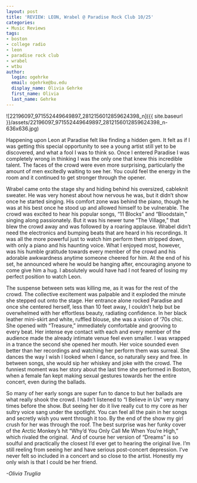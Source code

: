 ```yaml
---
layout: post
title: 'REVIEW: LEON, Wrabel @ Paradise Rock Club 10/25'
categories:
- Music Reviews
tags:
- boston
- college radio
- leon
- paradise rock club
- wrabel
- wtbu
author:
  login: ogehrke
  email: ogehrke@bu.edu
  display_name: Olivia Gehrke
  first_name: Olivia
  last_name: Gehrke
---
```

![22196097_971552449649897_2812156012859624398_n]({{ site.baseurl }}/assets/22196097_971552449649897_2812156012859624398_n-636x636.jpg)

Happening upon Leon at Paradise felt like finding a hidden gem. It felt as if I was getting this special opportunity to see a young artist still yet to be discovered, and what a fool I was to think so. Once I entered Paradise I was completely wrong in thinking I was the only one that knew this incredible talent. The faces of the crowd were even more surprising, particularly the amount of men excitedly waiting to see her. You could feel the energy in the room and it continued to get stronger through the opener.

Wrabel came onto the stage shy and hiding behind his oversized, cableknit sweater. He was very honest about how nervous he was, but it didn’t show once he started singing. His comfort zone was behind the piano, though he was at his best once he stood up and allowed himself to be vulnerable. The crowd was excited to hear his popular songs, “11 Blocks” and “Bloodstain,” singing along passionately. But it was his newer tune “The Village,” that blew the crowd away and was followed by a roaring applause. Wrabel didn’t need the electronics and bumping beats that are heard in his recordings. It was all the more powerful just to watch him perform them stripped down, with only a piano and his haunting voice. What I enjoyed most, however, was his humble gratitude towards every member of the crowd and his adorable awkwardness anytime someone cheered for him. At the end of his set, he announced where he would be hanging after, encouraging anyone to come give him a hug. I absolutely would have had I not feared of losing my perfect position to watch Leon.

The suspense between sets was killing me, as it was for the rest of the crowd. The collective excitement was palpable and it exploded the minute she stepped out onto the stage. Her entrance alone rocked Paradise and once she centered herself, less than 10 feet away, I couldn’t help but be overwhelmed with her effortless beauty, radiating confidence. In her black leather mini-skirt and white, ruffled blouse, she was a vision of ‘70s chic. She opened with “Treasure,” immediately comfortable and grooving to every beat. Her intense eye contact with each and every member of the audience made the already intimate venue feel even smaller. I was wrapped in a trance the second she opened her mouth. Her voice sounded even better than her recordings and watching her perform them was surreal. She dances the way I wish I looked when I dance, so naturally sexy and free. In between songs, she would sip her whiskey and joke with the crowd. The funniest moment was her story about the last time she performed in Boston, when a female fan kept making sexual gestures towards her the entire concert, even during the ballads.

So many of her early songs are super fun to dance to but her ballads are what really shook the crowd. I hadn’t listened to “I Believe in Us” very many times before the show. But seeing her do it live really cut to my core as her sultry voice sang under the spotlight. You can feel all the pain in her songs and secretly wish you went through it too. By the end of the show my girl crush for her was through the roof. The best surprise was her funky cover of the Arctic Monkey’s hit “Why’d You Only Call Me When You’re High,” which rivaled the original.  And of course her version of “Dreams” is so soulful and practically the closest I’d ever get to hearing the original live. I’m still reeling from seeing her and have serious post-concert depression. I’ve never felt so included in a concert and so close to the artist. Honestly my only wish is that I could be her friend.

_\-Olivia Truglia_